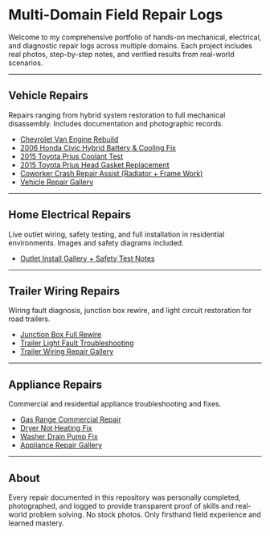 # Multi-Domain Field Repair Logs

Welcome to my comprehensive portfolio of hands-on mechanical, electrical, and diagnostic repair logs across multiple domains. Each project includes real photos, step-by-step notes, and verified results from real-world scenarios.

---

## Vehicle Repairs

Repairs ranging from hybrid system restoration to full mechanical disassembly. Includes documentation and photographic records.

- [Chevrolet Van Engine Rebuild](./vehicle-repair/chevrolet_van_engine_repair.md)
- [2006 Honda Civic Hybrid Battery & Cooling Fix](./vehicle-repair/honda_civic_hybrid_repair.md)
- [2015 Toyota Prius Coolant Test](./vehicle-repair/prius_coolant_test.md)
- [2015 Toyota Prius Head Gasket Replacement](./vehicle-repair/prius_head_gasket_log.md)
- [Coworker Crash Repair Assist (Radiator + Frame Work)](./vehicle-repair/coworker_crash_repair_assist.md)
- [Vehicle Repair Gallery](./vehicle-repair/vehicle_repair_gallery.md)

---

## Home Electrical Repairs

Live outlet wiring, safety testing, and full installation in residential environments. Images and safety diagrams included.

- [Outlet Install Gallery + Safety Test Notes](./home-electrical/outlet_install_gallery.md)

---

## Trailer Wiring Repairs

Wiring fault diagnosis, junction box rewire, and light circuit restoration for road trailers.

- [Junction Box Full Rewire](./trailer-wiring/trailer_junction_box_rewire.md)
- [Trailer Light Fault Troubleshooting](./trailer-wiring/trailer_light_fault.md)
- [Trailer Wiring Repair Gallery](./trailer-wiring/trailer_wiring_gallery.md)

---

## Appliance Repairs

Commercial and residential appliance troubleshooting and fixes.

- [Gas Range Commercial Repair](./appliance-repair/commercial_gas-range_repair-log.md)
- [Dryer Not Heating Fix](./appliance-repair/dryer_not_heating.md)
- [Washer Drain Pump Fix](./appliance-repair/washer_drain_fix.md)
- [Appliance Repair Gallery](./appliance-repair/appliance_repair_gallery.md)

---

## About

Every repair documented in this repository was personally completed, photographed, and logged to provide transparent proof of skills and real-world problem solving. No stock photos. Only firsthand field experience and learned mastery.
